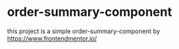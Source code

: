 # order-summary-component
this project is a simple order-summary-component by https://www.frontendmentor.io/
